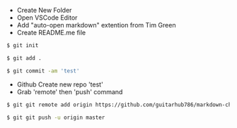* Create New Folder
* Open VSCode Editor
* Add "auto-open markdown" extention from Tim Green
* Create README.me file 

```bash
$ git init
```

```bash
$ git add .
```

```bash
$ git commit -am 'test'
```

* Github Create new repo 'test'
* Grab 'remote' then 'push' command


```bash
$ git git remote add origin https://github.com/guitarhub786/markdown-cheetsheet.git
```

```bash
$ git git push -u origin master
```